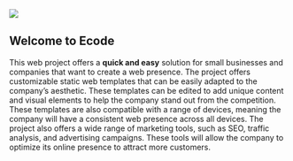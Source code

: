 <img src="https://github.com/Kuranio/Ecode/blob/main/EcodeSVG.svg"/>

## Welcome to Ecode ##
This web project offers a **quick and easy** solution for small businesses and companies that want to create a web presence. The project offers customizable static web templates that can be easily adapted to the company’s aesthetic. These templates can be edited to add unique content and visual elements to help the company stand out from the competition. These templates are also compatible with a range of devices, meaning the company will have a consistent web presence across all devices. The project also offers a wide range of marketing tools, such as SEO, traffic analysis, and advertising campaigns. These tools will allow the company to optimize its online presence to attract more customers.
